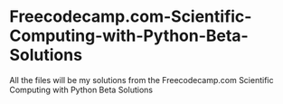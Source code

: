 # Freecodecamp.com-Scientific-Computing-with-Python-Beta-Solutions
All the files will be my solutions from the Freecodecamp.com Scientific Computing with Python Beta Solutions
